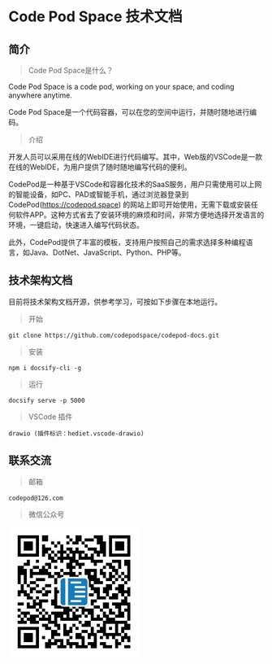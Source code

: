 # Code Pod Space 技术文档

## 简介

> Code Pod Space是什么？

Code Pod Space is a code pod, working on your space, and coding anywhere anytime.

Code Pod Space是一个代码容器，可以在您的空间中运行，并随时随地进行编码。

> 介绍

开发人员可以采用在线的WebIDE进行代码编写。其中，Web版的VSCode是一款在线的WebIDE，为用户提供了随时随地编写代码的便利。

CodePod是一种基于VSCode和容器化技术的SaaS服务，用户只需使用可以上网的智能设备，如PC、PAD或智能手机，通过浏览器登录到 CodePod(https://codepod.space) 的网站上即可开始使用，无需下载或安装任何软件APP。这种方式省去了安装环境的麻烦和时间，非常方便地选择开发语言的环境，一键启动，快速进入编写代码状态。

此外，CodePod提供了丰富的模板，支持用户按照自己的需求选择多种编程语言，如Java、DotNet、JavaScript、Python、PHP等。

## 技术架构文档

目前将技术架构文档开源，供参考学习，可按如下步骤在本地运行。

> 开始

    git clone https://github.com/codepodspace/codepod-docs.git

> 安装

    npm i docsify-cli -g

> 运行

    docsify serve -p 5000

> VSCode 插件

    drawio (插件标识：hediet.vscode-drawio)

## 联系交流

> 邮箱

    codepod@126.com

> 微信公众号

![微信公众号](contact/wechat_qrcode.jpg)

